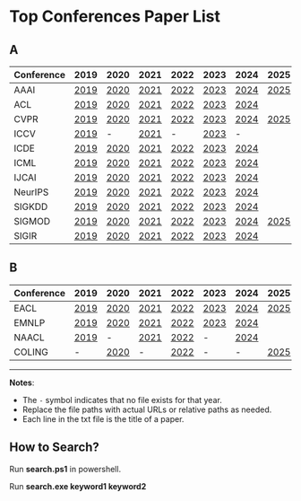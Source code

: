 # Top Conferences Paper List

## A
| Conference | 2019                           | 2020                           | 2021                           | 2022                           | 2023                           | 2024                           | 2025                       |
| ---------- | ------------------------------ | ------------------------------ | ------------------------------ | ------------------------------ | ------------------------------ | ------------------------------ | ------------------------------ |
| AAAI       | [2019](Paper/A/AAAI/2019.txt)    | [2020](Paper/A/AAAI/2020.txt)    | [2021](Paper/A/AAAI/2021.txt)    | [2022](Paper/A/AAAI/2022.txt)    | [2023](Paper/A/AAAI/2023.txt)    | [2024](Paper/A/AAAI/2024.txt)    | [2025](Paper/A/AAAI/2025.txt) |
| ACL        | [2019](Paper/A/ACL/2019.txt)     | [2020](Paper/A/ACL/2020.txt)     | [2021](Paper/A/ACL/2021.txt)     | [2022](Paper/A/ACL/2022.txt)     | [2023](Paper/A/ACL/2023.txt)     | [2024](Paper/A/ACL/2024.txt)     |      |
| CVPR       | [2019](Paper/A/CVPR/2019.txt)    | [2020](Paper/A/CVPR/2020.txt)    | [2021](Paper/A/CVPR/2021.txt)    | [2022](Paper/A/CVPR/2022.txt)    | [2023](Paper/A/CVPR/2023.txt)    | [2024](Paper/A/CVPR/2024.txt)    | [2025](Paper/A/CVPR/2025.txt) |
| ICCV       | [2019](Paper/A/ICCV/2019.txt)    | -                              | [2021](Paper/A/ICCV/2021.txt)    | -                              | [2023](Paper/A/ICCV/2023.txt)    | -                              |                               |
| ICDE       | [2019](Paper/A/ICDE/2019.txt)    | [2020](Paper/A/ICDE/2020.txt)    | [2021](Paper/A/ICDE/2021.txt)    | [2022](Paper/A/ICDE/2022.txt)    | [2023](Paper/A/ICDE/2023.txt)    | [2024](Paper/A/ICDE/2024.txt)    |     |
| ICML       | [2019](Paper/A/ICML/2019.txt)    | [2020](Paper/A/ICML/2020.txt)    | [2021](Paper/A/ICML/2021.txt)    | [2022](Paper/A/ICML/2022.txt)    | [2023](Paper/A/ICML/2023.txt)    | [2024](Paper/A/ICML/2024.txt)    |     |
| IJCAI      | [2019](Paper/A/IJCAI/2019.txt)   | [2020](Paper/A/IJCAI/2020.txt)   | [2021](Paper/A/IJCAI/2021.txt)   | [2022](Paper/A/IJCAI/2022.txt)   | [2023](Paper/A/IJCAI/2023.txt)   | [2024](Paper/A/IJCAI/2024.txt)   |    |
| NeurIPS    | [2019](Paper/A/NeurIPS/2019.txt) | [2020](Paper/A/NeurIPS/2020.txt) | [2021](Paper/A/NeurIPS/2021.txt) | [2022](Paper/A/NeurIPS/2022.txt) | [2023](Paper/A/NeurIPS/2023.txt) | [2024](Paper/A/NeurIPS/2024.txt) |  |
| SIGKDD     | [2019](Paper/A/SIGKDD/2019.txt)  | [2020](Paper/A/SIGKDD/2020.txt)  | [2021](Paper/A/SIGKDD/2021.txt)  | [2022](Paper/A/SIGKDD/2022.txt)  | [2023](Paper/A/SIGKDD/2023.txt)  | [2024](Paper/A/SIGKDD/2024.txt)  |   |
| SIGMOD     | [2019](Paper/A/SIGMOD/2019.txt)  | [2020](Paper/A/SIGMOD/2020.txt)  | [2021](Paper/A/SIGMOD/2021.txt)  | [2022](Paper/A/SIGMOD/2022.txt)  | [2023](Paper/A/SIGMOD/2023.txt)  | [2024](Paper/A/SIGMOD/2024.txt)  | [2025](Paper/A/SIGMOD/2025.txt) |
| SIGIR | [2019](Paper/A/SIGIR/2019.txt) | [2020](Paper/A/SIGIR/2020.txt) | [2021](Paper/A/SIGIR/2021.txt) | [2022](Paper/A/SIGIR/2022.txt) | [2023](Paper/A/SIGIR/2023.txt) | [2024](Paper/A/SIGIR/2024.txt) |  |

## B
| Conference | 2019                         | 2020                         | 2021                         | 2022                         | 2023                         | 2024                         | 2025                     |
| ---------- | ---------------------------- | ---------------------------- | ---------------------------- | ---------------------------- | ---------------------------- | ---------------------------- | ---------------------------- |
| EACL      | [2019](Paper/B/EACL/2019.txt) | [2020](Paper/B/EACL/2020.txt) | [2021](Paper/B/EACL/2021.txt) | [2022](Paper/B/EACL/2022.txt) | [2023](Paper/B/EACL/2023.txt) | [2024](Paper/B/EACL/2024.txt) | [2025](Paper/B/EACL/2025.txt) |
| EMNLP      | [2019](Paper/B/EMNLP/2019.txt) | [2020](Paper/B/EMNLP/2020.txt) | [2021](Paper/B/EMNLP/2021.txt) | [2022](Paper/B/EMNLP/2022.txt) | [2023](Paper/B/EMNLP/2023.txt) | [2024](Paper/B/EMNLP/2024.txt) |  |
| NAACL | [2019](Paper/B/NAACL/2019.txt) | - | [2021](Paper/B/NAACL/2021.txt) | [2022](Paper/B/NAACL/2022.txt) | - | [2024](Paper/B/NAACL/2024.txt) |  |
| COLING | - | [2020](Paper/B/COLING/2020.txt) | - | [2022](Paper/B/COLING/2022.txt) | - | - | [2025](Paper/B/COLING/2025.txt) |

---

**Notes**:

- The `-` symbol indicates that no file exists for that year.
- Replace the file paths with actual URLs or relative paths as needed.
- Each line in the txt file is the title of a paper.

## How to Search?

Run **search.ps1** in  powershell. 

Run **search.exe keyword1 keyword2**

